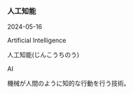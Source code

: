 <article id="人工知能">

### 人工知能

<p class="st_update_header">2024-05-16</p>
<p class="st_name_header_en">Artificial Intelligence</p>
<p class="st_name_header_jp">人工知能(じんこうちのう)</p>
<p class="st_name_header_abbreviation">AI</p>
<div class="article_explanation">機械が人間のように知的な行動を行う技術。</div>
</article>
